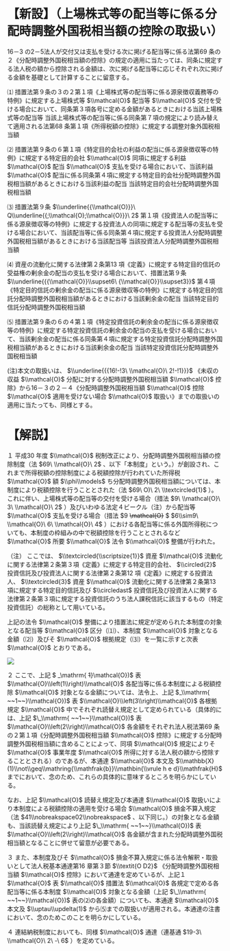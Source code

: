 # 【新設】（上場株式等の配当等に係る分配時調整外国税相当額の控除の取扱い）

16－3 の2－5法人が交付又は支払を受ける次に掲げる配当等に係る法第69 条の２《分配時調整外国税相当額の控除》の規定の適用に当たっては、同条に規定する法人税の額から控除される金額は、次に掲げる配当等に応じそれぞれ次に掲げる金額を基礎として計算することに留意する。

⑴ 措置法第９条の３の２第１項《上場株式等の配当等に係る源泉徴収義務等の特例》に規定する上場株式等 $\\mathcal{O}$ 配当等 $\\mathcal{O}$ 交付を受ける場合において、同条第３項各号に定める金額があるときにおける当該上場株式等の配当等 当該上場株式等の配当等に係る同条第７項の規定により読み替えて適用される法第68 条第１項《所得税額の控除》に規定する調整対象外国税相当額

⑵ 措置法第９条の６第１項《特定目的会社の利益の配当に係る源泉徴収等の特例》に規定する特定目的会社 $\\mathcal{O}$ 同項に規定する利益 $\\mathcal{O}$ 配当 $\\mathcal{O}$ 支払を受ける場合において、当該利益 $\\mathcal{O}$ 配当に係る同条第４項に規定する特定目的会社分配時調整外国税相当額があるときにおける当該利益の配当 当該特定目的会社分配時調整外国税相当額

⑶ 措置法第９条 $\\underline{{\\mathcal{O}}}\ Q\\underline{{;\\mathcal{O};\\mathcal{O}}}\ 2$ 第１項《投資法人の配当等に係る源泉徴収等の特例》に規定する投資法人の同項に規定する配当等の支払を受ける場合において、当該配当等に係る同条第４項に規定する投資法人分配時調整外国税相当額があるときにおける当該配当等 当該投資法人分配時調整外国税相当額

⑷ 資産の流動化に関する法律第２条第13 項《定義》に規定する特定目的信託の受益権の剰余金の配当の支払を受ける場合において、措置法第９条 $\\underline{{{\\mathcal{O}}\\supset6\ {\\mathcal{O}}\\supset3}}$ 第４項《特定目的信託の剰余金の配当に係る源泉徴収等の特例》に規定する特定目的信託分配時調整外国税相当額があるときにおける当該剰余金の配当 当該特定目的信託分配時調整外国税相当額

⑸ 措置法第９条の６の４第１項《特定投資信託の剰余金の配当に係る源泉徴収等の特例》に規定する特定投資信託の剰余金の配当の支払を受ける場合において、当該剰余金の配当に係る同条第４項に規定する特定投資信託分配時調整外国税相当額があるときにおける当該剰余金の配当 当該特定投資信託分配時調整外国税相当額

(注)本文の取扱いは、 $\\underline{{{16!-!3\ \\mathcal{O}\ 2!-!1}}}$ 《未収の収益 $\\mathcal{O}$ 分配に対する分配時調整外国税相当額 $\\mathcal{O}$ 控除》から16－３の２－４《分配時調整外国税相当額 $\\mathcal{O}$ 控除 $\\mathcal{O}$ 適用を受けない場合 $\\mathcal{O}$ 取扱い》までの取扱いの適用に当たっても、同様とする。

# 【解説】

１ 平成30 年度 $\\mathcal{O}$ 税制改正により、分配時調整外国税相当額の控除制度（法 $69\ \\mathcal{O}\ 2$ 、以下「本制度」という。）が創設され、これまで所得税額の控除制度による税額控除が行われていた所得税 $\\mathcal{O}$ 額 $\\phi\\models$ ち分配時調整外国税相当額については、本制度により税額控除を行うこととされた（法 $69\ O)\ 2\ \\textcircled{1}$ ）。これに伴い、上場株式等の配当等の交付を受ける場合（措法 $9\ \\mathcal{O}\ 3\ \\mathcal{O}\ 2$ ）及びいわゆる法定４ビークル（注）から配当等 $\\mathcal{O}$ 支払を受ける場合（措法 $9 ~~\\mathcal{O}~~ $ $6\\sim9\ \\mathcal{O}\ 6\ \\mathcal{O}\ 4$ ）における各配当等に係る外国所得税についても、本制度の枠組みの中で税額控除を行うこととされるなど $\\mathcal{O}$ 所要 $\\mathcal{O}$ 法令 $\\mathcal{O}$ 整備が行われた。

（注） ここでは、 $\\textcircled{\\scriptsize{1}}$ 資産 $\\mathcal{O}$ 流動化に関する法律第２条第３項《定義》に規定する特定目的会社、 $\\circled{2}$ 投資信託及び投資法人に関する法律第２条第12 項《定義》に規定する投資法人、 $\\textcircled{3}$ 資産 $\\mathcal{O}$ 流動化に関する法律第２条第13 項に規定する特定目的信託及び $\\circledast$ 投資信託及び投資法人に関する法律第２条第３項に規定する投資信託のうち法人課税信託に該当するもの（特定投資信託）の総称として用いている。

上記の法令 $\\mathcal{O}$ 整備により措置法に規定が定められた本制度の対象となる配当等 $\\mathcal{O}$ 区分（⑴）、本制度 $\\mathcal{O}$ 対象となる金額（⑵）及びそ $\\mathcal{O}$ 根拠規定（⑶）を一覧に示すと次表 $\\mathcal{O}$ とおりである。

![](https://www.nta.go.jp/tmp/f7bcf032-5aba-4bf7-aac7-c1f53b0eba73/images/ee6b112a81e4c9fad7bd33414f2f3dfac57e1af5744c6e38f529ad58ae13dcf9.jpg)

２ ここで、上記 $ _\\mathrm{ ~~1~~}\\mathcal{O})$ 表 $\\mathcal{O}\\left(1\\right)\\mathcal{O}$ 各配当等に係る本制度による税額控除 $\\mathcal{O}$ 対象となる金額については、法令上、上記 $_\\mathrm{ ~~1~~}\\mathcal{O})$ 表 $\\mathcal{O}\\left(3\\right)\\mathcal{O}$ 各根拠規定 $\\mathcal{O}$ 中でそれぞれ読替え規定として定められている（具体的には、上記 $\_\\mathrm{ ~~1~~}\\mathcal{O})$ 表 $\\mathcal{O}\\left(2\\right)\\mathcal{O}$ 各金額をそれぞれ法人税法第69 条の２第１項《分配時調整外国税相当額 $\\mathcal{O}$ 控除》に規定する分配時調整外国税相当額に含めることによって、同項 $\\mathcal{O}$ 規定によりそ $\\mathcal{O}$ 事業年度 $\\mathcal{O}$ 所得に対する法人税の額から控除することとされる）のであるが、本通達 $\\mathcal{O}$ 本文及 $\\mathbb{X}(1)\\not\\geq\\mathring{\\mathfrak{b}}\\mathbin{\\vrule h e d}\\mathfrak{H}$ までにおいて、念のため、これらの具体的に意味するところを明らかにしている。

なお、上記 $\\mathcal{O}$ 読替え規定及び本通達 $\\mathcal{O}$ 取扱いにより本制度による税額控除の適用を受ける場合 $\\mathcal{O}$ 損金不算入規定（法 $41\\nobreakspace02\\nobreakspace$ 、以下同じ。）の対象となる金額も、当該読替え規定により上記 $\_\\mathrm{ ~~1~~}\\mathcal{O})$ 表 $\\mathcal{O}\\left(2\\right)\\mathcal{O}$ 各金額が含まれた分配時調整外国税相当額となることに併せて留意が必要である。

３ また、本制度及びそ $\\mathcal{O}$ 損金不算入規定に係る法令解釈・取扱いとして法人税基本通達第16 章第３節 $\\textit{O D2}$ 《分配時調整外国税相当額 $\\mathcal{O}$ 控除》において通達を定めているが、上記１ $\\mathcal{O}$ 表 $\\mathcal{O}$ 措置法 $\\mathcal{O}$ 各規定で定める各配当等に係る本制度 $\\mathcal{O}$ 対象となる金額（上記 $\_\\mathrm{ ~~1~~}\\mathcal{O})$ 表の⑵の各金額）についても、本通達 $\\mathcal{O}$ 本文及 $\\uptau\\updelta(1)$ から⑸までの取扱いが適用される。本通達の注書において、念のためこのことを明らかにしている。

４ 連結納税制度においても、同様 $\\mathcal{O}$ 通達（連基通 $19-3\ \\mathcal{O}\ 2\ -\ 6$ ）を定めている。